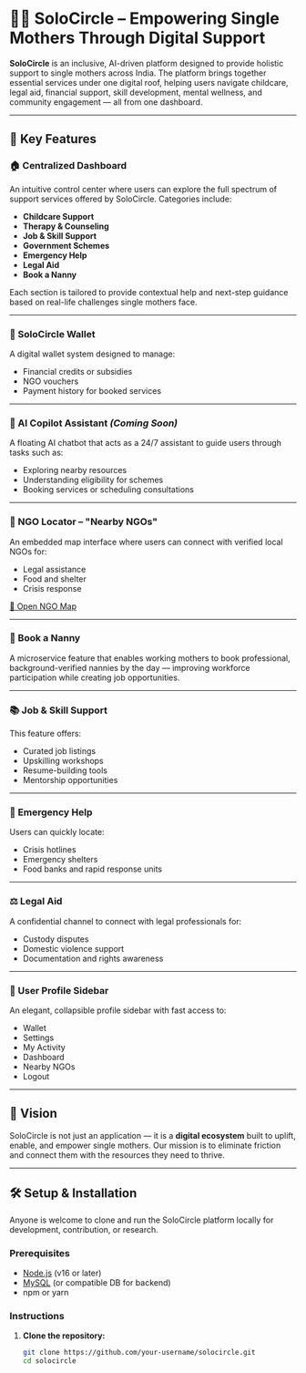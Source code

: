 # 👩‍👧 SoloCircle – Empowering Single Mothers Through Digital Support

**SoloCircle** is an inclusive, AI-driven platform designed to provide holistic support to single mothers across India. The platform brings together essential services under one digital roof, helping users navigate childcare, legal aid, financial support, skill development, mental wellness, and community engagement — all from one dashboard.

---

## 🎯 Key Features

### 🏠 Centralized Dashboard  
An intuitive control center where users can explore the full spectrum of support services offered by SoloCircle. Categories include:
- **Childcare Support**
- **Therapy & Counseling**
- **Job & Skill Support**
- **Government Schemes**
- **Emergency Help**
- **Legal Aid**
- **Book a Nanny**

Each section is tailored to provide contextual help and next-step guidance based on real-life challenges single mothers face.

---

### 👛 SoloCircle Wallet  
A digital wallet system designed to manage:
- Financial credits or subsidies  
- NGO vouchers  
- Payment history for booked services  

---

### 🧠 AI Copilot Assistant *(Coming Soon)*  
A floating AI chatbot that acts as a 24/7 assistant to guide users through tasks such as:
- Exploring nearby resources  
- Understanding eligibility for schemes  
- Booking services or scheduling consultations  

---

### 📍 NGO Locator – "Nearby NGOs"  
An embedded map interface where users can connect with verified local NGOs for:
- Legal assistance  
- Food and shelter  
- Crisis response  

[🔗 Open NGO Map](https://www.google.com/maps/d/embed?mid=1xzAwKxowPasbN96WKfbUn1aazLjHN0A&ehbc=2E312F&noprof=1)

---

### 👶 Book a Nanny  
A microservice feature that enables working mothers to book professional, background-verified nannies by the day — improving workforce participation while creating job opportunities.

---

### 📚 Job & Skill Support  
This feature offers:
- Curated job listings  
- Upskilling workshops  
- Resume-building tools  
- Mentorship opportunities  

---

### 🛟 Emergency Help  
Users can quickly locate:
- Crisis hotlines  
- Emergency shelters  
- Food banks and rapid response units  

---

### ⚖️ Legal Aid  
A confidential channel to connect with legal professionals for:
- Custody disputes  
- Domestic violence support  
- Documentation and rights awareness  

---

### 📃 User Profile Sidebar  
An elegant, collapsible profile sidebar with fast access to:
- Wallet  
- Settings  
- My Activity  
- Dashboard  
- Nearby NGOs  
- Logout  

---

## 🚀 Vision  
SoloCircle is not just an application — it is a **digital ecosystem** built to uplift, enable, and empower single mothers. Our mission is to eliminate friction and connect them with the resources they need to thrive.

---

## 🛠️ Setup & Installation

Anyone is welcome to clone and run the SoloCircle platform locally for development, contribution, or research.

### Prerequisites
- [Node.js](https://nodejs.org/) (v16 or later)  
- [MySQL](https://www.mysql.com/) (or compatible DB for backend)  
- npm or yarn  

### Instructions

1. **Clone the repository:**
   ```bash
   git clone https://github.com/your-username/solocircle.git
   cd solocircle
